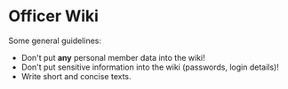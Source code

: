 # Officer Wiki

Some general guidelines:

* Don't put **any** personal member data into the wiki!
* Don't put sensitive information into the wiki (passwords, login details)!
* Write short and concise texts.
